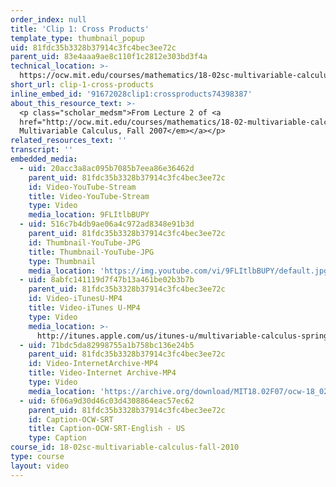 ```yaml
---
order_index: null
title: 'Clip 1: Cross Products'
template_type: thumbnail_popup
uid: 81fdc35b3328b37914c3fc4bec3ee72c
parent_uid: 83e4aaa9ae8c110f1c2812e303bd3f4a
technical_location: >-
  https://ocw.mit.edu/courses/mathematics/18-02sc-multivariable-calculus-fall-2010/1.-vectors-and-matrices/part-a-vectors-determinants-and-planes/session-7-cross-products/clip-1-cross-products
short_url: clip-1-cross-products
inline_embed_id: '91672028clip1:crossproducts74398387'
about_this_resource_text: >-
  <p class="scholar_medsm">From Lecture 2 of <a
  href="http://ocw.mit.edu/courses/mathematics/18-02-multivariable-calculus-fall-2007/video-lectures/"><em>18.02
  Multivariable Calculus, Fall 2007</em></a></p>
related_resources_text: ''
transcript: ''
embedded_media:
  - uid: 20acc3a8ac095b7085b7eea86e36462d
    parent_uid: 81fdc35b3328b37914c3fc4bec3ee72c
    id: Video-YouTube-Stream
    title: Video-YouTube-Stream
    type: Video
    media_location: 9FLItlbBUPY
  - uid: 516c7b4db9ae06a4c972ad8348e91b3d
    parent_uid: 81fdc35b3328b37914c3fc4bec3ee72c
    id: Thumbnail-YouTube-JPG
    title: Thumbnail-YouTube-JPG
    type: Thumbnail
    media_location: 'https://img.youtube.com/vi/9FLItlbBUPY/default.jpg'
  - uid: 8abfc141119d7f47b13a461be02b3b7b
    parent_uid: 81fdc35b3328b37914c3fc4bec3ee72c
    id: Video-iTunesU-MP4
    title: Video-iTunes U-MP4
    type: Video
    media_location: >-
      http://itunes.apple.com/us/itunes-u/multivariable-calculus-spring/id354869122
  - uid: 71bdc5da82998755a1b758bc136e24b5
    parent_uid: 81fdc35b3328b37914c3fc4bec3ee72c
    id: Video-InternetArchive-MP4
    title: Video-Internet Archive-MP4
    type: Video
    media_location: 'https://archive.org/download/MIT18.02F07/ocw-18_02-f07-lec02_300k.mp4'
  - uid: 6f06a9d30d46c03d4308864eac57ec62
    parent_uid: 81fdc35b3328b37914c3fc4bec3ee72c
    id: Caption-OCW-SRT
    title: Caption-OCW-SRT-English - US
    type: Caption
course_id: 18-02sc-multivariable-calculus-fall-2010
type: course
layout: video
---
```

